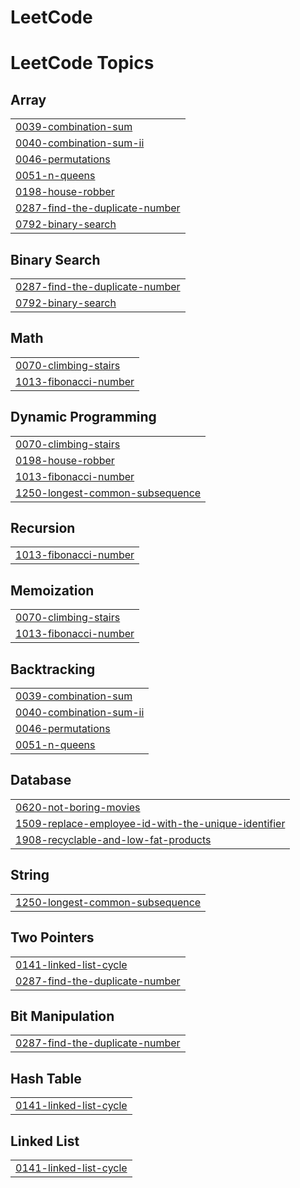# LeetCode
<!---LeetCode Topics Start-->
# LeetCode Topics
## Array
|  |
| ------- |
| [0039-combination-sum](https://github.com/DASARI-1SUNITHA/LeetCode/tree/master/0039-combination-sum) |
| [0040-combination-sum-ii](https://github.com/DASARI-1SUNITHA/LeetCode/tree/master/0040-combination-sum-ii) |
| [0046-permutations](https://github.com/DASARI-1SUNITHA/LeetCode/tree/master/0046-permutations) |
| [0051-n-queens](https://github.com/DASARI-1SUNITHA/LeetCode/tree/master/0051-n-queens) |
| [0198-house-robber](https://github.com/DASARI-1SUNITHA/LeetCode/tree/master/0198-house-robber) |
| [0287-find-the-duplicate-number](https://github.com/DASARI-1SUNITHA/LeetCode/tree/master/0287-find-the-duplicate-number) |
| [0792-binary-search](https://github.com/DASARI-1SUNITHA/LeetCode/tree/master/0792-binary-search) |
## Binary Search
|  |
| ------- |
| [0287-find-the-duplicate-number](https://github.com/DASARI-1SUNITHA/LeetCode/tree/master/0287-find-the-duplicate-number) |
| [0792-binary-search](https://github.com/DASARI-1SUNITHA/LeetCode/tree/master/0792-binary-search) |
## Math
|  |
| ------- |
| [0070-climbing-stairs](https://github.com/DASARI-1SUNITHA/LeetCode/tree/master/0070-climbing-stairs) |
| [1013-fibonacci-number](https://github.com/DASARI-1SUNITHA/LeetCode/tree/master/1013-fibonacci-number) |
## Dynamic Programming
|  |
| ------- |
| [0070-climbing-stairs](https://github.com/DASARI-1SUNITHA/LeetCode/tree/master/0070-climbing-stairs) |
| [0198-house-robber](https://github.com/DASARI-1SUNITHA/LeetCode/tree/master/0198-house-robber) |
| [1013-fibonacci-number](https://github.com/DASARI-1SUNITHA/LeetCode/tree/master/1013-fibonacci-number) |
| [1250-longest-common-subsequence](https://github.com/DASARI-1SUNITHA/LeetCode/tree/master/1250-longest-common-subsequence) |
## Recursion
|  |
| ------- |
| [1013-fibonacci-number](https://github.com/DASARI-1SUNITHA/LeetCode/tree/master/1013-fibonacci-number) |
## Memoization
|  |
| ------- |
| [0070-climbing-stairs](https://github.com/DASARI-1SUNITHA/LeetCode/tree/master/0070-climbing-stairs) |
| [1013-fibonacci-number](https://github.com/DASARI-1SUNITHA/LeetCode/tree/master/1013-fibonacci-number) |
## Backtracking
|  |
| ------- |
| [0039-combination-sum](https://github.com/DASARI-1SUNITHA/LeetCode/tree/master/0039-combination-sum) |
| [0040-combination-sum-ii](https://github.com/DASARI-1SUNITHA/LeetCode/tree/master/0040-combination-sum-ii) |
| [0046-permutations](https://github.com/DASARI-1SUNITHA/LeetCode/tree/master/0046-permutations) |
| [0051-n-queens](https://github.com/DASARI-1SUNITHA/LeetCode/tree/master/0051-n-queens) |
## Database
|  |
| ------- |
| [0620-not-boring-movies](https://github.com/DASARI-1SUNITHA/LeetCode/tree/master/0620-not-boring-movies) |
| [1509-replace-employee-id-with-the-unique-identifier](https://github.com/DASARI-1SUNITHA/LeetCode/tree/master/1509-replace-employee-id-with-the-unique-identifier) |
| [1908-recyclable-and-low-fat-products](https://github.com/DASARI-1SUNITHA/LeetCode/tree/master/1908-recyclable-and-low-fat-products) |
## String
|  |
| ------- |
| [1250-longest-common-subsequence](https://github.com/DASARI-1SUNITHA/LeetCode/tree/master/1250-longest-common-subsequence) |
## Two Pointers
|  |
| ------- |
| [0141-linked-list-cycle](https://github.com/DASARI-1SUNITHA/LeetCode/tree/master/0141-linked-list-cycle) |
| [0287-find-the-duplicate-number](https://github.com/DASARI-1SUNITHA/LeetCode/tree/master/0287-find-the-duplicate-number) |
## Bit Manipulation
|  |
| ------- |
| [0287-find-the-duplicate-number](https://github.com/DASARI-1SUNITHA/LeetCode/tree/master/0287-find-the-duplicate-number) |
## Hash Table
|  |
| ------- |
| [0141-linked-list-cycle](https://github.com/DASARI-1SUNITHA/LeetCode/tree/master/0141-linked-list-cycle) |
## Linked List
|  |
| ------- |
| [0141-linked-list-cycle](https://github.com/DASARI-1SUNITHA/LeetCode/tree/master/0141-linked-list-cycle) |
<!---LeetCode Topics End-->